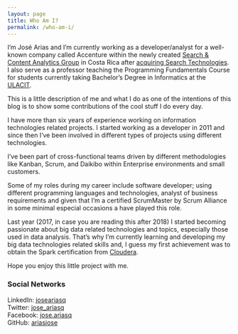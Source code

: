 ```yaml
---
layout: page
title: Who Am I?
permalink: /who-am-i/
---
```


I’m José Arias and I’m currently working as a developer/analyst for a well-known
company called Accenture within the newly created [Search & Content Analytics Group][accenture_ai] in
Costa Rica after [acquiring Search Technologies][st_adquisition]. I also serve as a professor
teaching the Programming Fundamentals Course for students currently taking Bachelor’s Degree
in Informatics at the [ULACIT][ulacit].

This is a little description of me and what I do as one of the intentions of this blog
is to show some contributions of the cool stuff I do every day.

I have more than six years of experience working on information technologies related projects.
I started working as a developer in 2011 and since then I’ve been involved in different types
of projects using different technologies.

I’ve been part of cross-functional teams driven by different methodologies like Kanban,
Scrum, and Daikibo within Enterprise environments and small customers.

Some of my roles during my career include software developer; using different programming
languages and technologies, analyst of business requirements and given that I’m a certified
ScrumMaster by Scrum Alliance in some minimal especial occasions a have played this role.

Last year (2017, in case you are reading this after 2018) I started becoming passionate about
big data related technologies and topics, especially those used in data analysis.
That’s why I’m currently learning and developing my big data technologies related skills and,
I guess my first achievement was to obtain the Spark certification from [Cloudera][cloudera].

Hope you enjoy this little project with me.

### Social Networks

LinkedIn: [joseariasq][linkedin]<br/>
Twitter: [jose_ariasq][twitter]<br/>
Facebook: [jose.ariasq][facebook]<br/>
GitHub: [ariasjose][github]


[accenture_ai]: https://www.accenture.com/us-en/applied-intelligence-index
[st_adquisition]: https://newsroom.accenture.com/news/accenture-acquires-search-technologies-to-expand-its-content-analytics-and-enterprise-search-capabilities.htm
[ulacit]: http://www.ulacit.ac.cr/
[cloudera]: https://www.cloudera.com/more/training/certification/cca-spark.html
[linkedin]: https://www.linkedin.com/in/joseariasq
[twitter]: https://twitter.com/jose_ariasq
[facebook]: https://www.facebook.com/jose.ariasq
[github]: https://twitter.com/jose_ariasq
